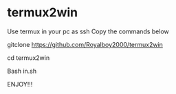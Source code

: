 # termux2win
Use termux in your pc as ssh 
Copy the commands below

gitclone https://github.com/Royalboy2000/termux2win

cd termux2win 

Bash in.sh




ENJOY!!!
